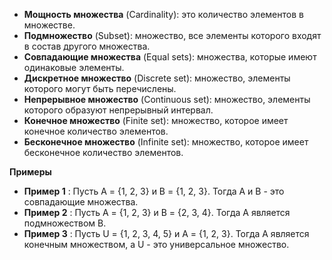 
- **Мощность множества** (Cardinality): это количество элементов в множестве.
- **Подмножество** (Subset): множество, все элементы которого входят в состав другого множества.
- **Совпадающие множества** (Equal sets): множества, которые имеют одинаковые элементы.
- **Дискретное множество** (Discrete set): множество, элементы которого могут быть перечислены.
- **Непрерывное множество** (Continuous set): множество, элементы которого образуют непрерывный интервал.
- **Конечное множество** (Finite set): множество, которое имеет конечное количество элементов.
- **Бесконечное множество** (Infinite set): множество, которое имеет бесконечное количество элементов.

**Примеры**

- **Пример 1** : Пусть A = {1, 2, 3} и B = {1, 2, 3}. Тогда A и B - это совпадающие множества.
- **Пример 2** : Пусть A = {1, 2, 3} и B = {2, 3, 4}. Тогда A является подмножеством B.
- **Пример 3** : Пусть U = {1, 2, 3, 4, 5} и A = {1, 2, 3}. Тогда A является конечным множеством, а U - это универсальное множество.